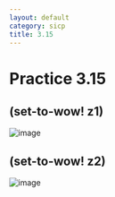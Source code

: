 ```yaml
---
layout: default
category: sicp
title: 3.15
---
```


# Practice 3.15

## (set-to-wow! z1)

![image]({{site.url}}/static/images/3.15_1.png)

## (set-to-wow! z2)

![image]({{site.url}}/static/images/3.15_2.png)